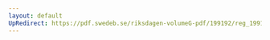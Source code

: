 ```yaml
---
layout: default
UpRedirect: https://pdf.swedeb.se/riksdagen-volumeG-pdf/199192/reg_199192_AU/reg_199192_AU_0004.pdf
---
```

